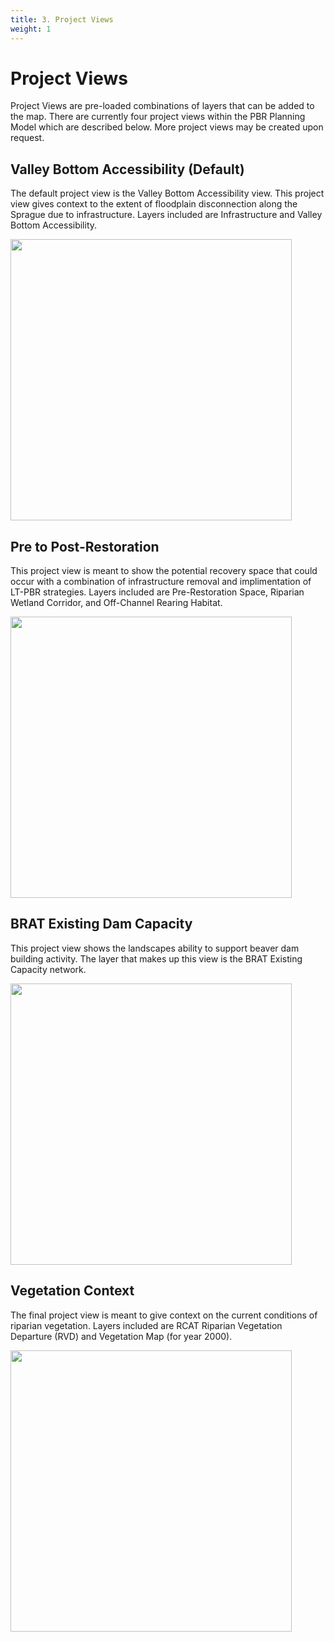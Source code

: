 ```yaml
---
title: 3. Project Views
weight: 1
---
```


# Project Views 
Project Views are pre-loaded combinations of layers that can be added to the map. There are currently four project views within the PBR Planning Model which are described below. More project views may be created upon request. 

## Valley Bottom Accessibility (Default) 

The default project view is the Valley Bottom Accessibility view. This project view gives context to the extent of floodplain disconnection along the Sprague due to infrastructure. Layers included are Infrastructure and Valley Bottom Accessibility. 

<img src="{{ site.baseurl }}/assets/images/PV1.PNG" width="450">

## Pre to Post-Restoration 

This project view is meant to show the potential recovery space that could occur with a combination of infrastructure removal and implimentation of LT-PBR strategies. Layers included are Pre-Restoration Space, Riparian Wetland Corridor, and Off-Channel Rearing Habitat. 

<img src="{{ site.baseurl }}/assets/images/PV2.PNG" width="450">

## BRAT Existing Dam Capacity 

This project view shows the landscapes ability to support beaver dam building activity. The layer that makes up this view is the BRAT Existing Capacity network. 

<img src="{{ site.baseurl }}/assets/images/PV3.PNG" width="450">

## Vegetation Context 

The final project view is meant to give context on the current conditions of riparian vegetation. Layers included are RCAT Riparian Vegetation Departure (RVD) and Vegetation Map (for year 2000). 

<img src="{{ site.baseurl }}/assets/images/PV4.PNG" width="450">

